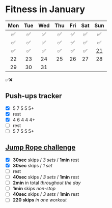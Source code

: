 # Fitness in January

|	Mon	|	Tue	|	Wed	|	Thu	|	Fri	|	Sat	|	Sun	|
| :---: | :---: | :---: | :---: | :---: | :---: | :---: |
|	✅	|	✅	|	✅	|	✅	|	✅	|	✅	|	✅	|
|	✅	|	✅	|	✅	|	✅	|	✅	|	✅	|	✅	|
|	✅	|	✅	|	✅	|	✅	|	✅	|	✅	|	[21](https://darebee.com/programs/foundation-program.html?showall=&start=20)	|
|	22	|	23	|	24	|	25	|	26	|	27	|	28	|
|	29	|	30	|	31	|		|		|		|		|

✅❌

## Push-ups tracker

- [x] 5 7 5 5 5+
- [x] rest
- [x] 4 6 4 4 4+
- [ ] rest
- [ ] 5 7 5 5 5+

## [Jump Rope challenge](https://darebee.com/challenges/jump-rope-challenge.html)

- [x] **30sec** skips / *3 sets* / **1min** rest
- [x] **30sec** skips / *1 set*
- [ ] rest
- [ ] **40sec** skips / *3 sets* / **1min** rest
- [ ] **2min** in total *throughout the day*
- [ ] **1min** skips *non-stop*
- [ ] **40sec** skips / *3 sets* / **1min** rest
- [ ] **220 skips** *in one workout*